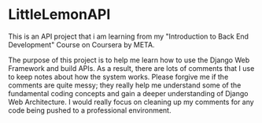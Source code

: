 # LittleLemonAPI
This is an API project that i am learning from my "Introduction to Back End Development" Course on Coursera by META.

The purpose of this project is to help me learn how to use the Django Web Framework and build APIs. As a result, there are lots of comments that I use to keep notes about how the system works. Please forgive me if the comments are quite messy; they really help me understand some of the fundamental coding concepts and gain a deeper understanding of Django Web Architecture. I would really focus on cleaning up my comments for any code being pushed to a professional environment.
